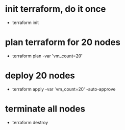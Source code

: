 # init terraform, do it once
* terraform init

# plan terraform for 20 nodes
* terraform plan -var 'vm_count=20'

# deploy 20 nodes
* terraform apply -var 'vm_count=20' -auto-approve

# terminate all nodes
* terraform destroy
